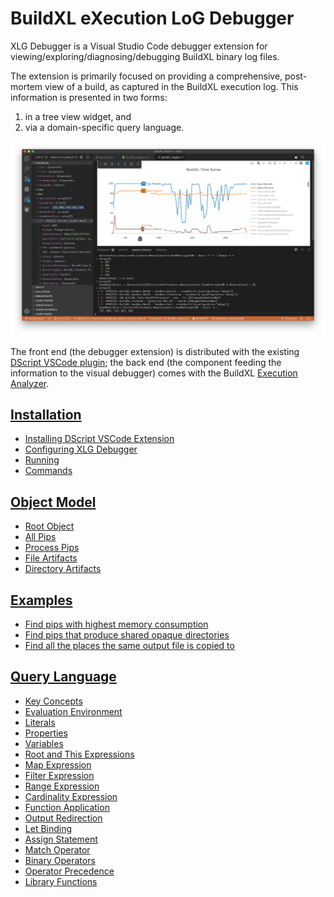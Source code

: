 # BuildXL eXecution LoG Debugger

XLG Debugger is a Visual Studio Code debugger extension for viewing/exploring/diagnosing/debugging BuildXL binary log files.

The extension is primarily focused on providing a comprehensive, post-mortem view of a build, as captured in the BuildXL execution log.  This information is presented in two forms:
1. in a tree view widget, and
1. via a domain-specific query language.

![Overview](images/overview.png)

The front end (the debugger extension) is distributed with the existing [DScript VSCode plugin](/Documentation/Wiki/Installation.md#dscript-visual-studio-code-plug-in); the back end (the component feeding the information to the visual debugger) comes with the BuildXL [Execution Analyzer](/Documentation/Wiki/Advanced-Features/Execution-Analyzer.md).

## [Installation](Installation.md)
  - [Installing DScript VSCode Extension](Installation.md#Installing-DScript-VSCode-Extension)
  - [Configuring XLG Debugger](Installation.md#Configuring-XLG-Debugger)
  - [Running](Installation.md#Running)
  - [Commands](Installation.md#Commands)

## [Object Model](ObjectModel.md)
  - [Root Object](ObjectModel.md#Root-Object)
  - [All Pips](ObjectModel.md#All-Pips)
  - [Process Pips](ObjectModel.md#Process-Pips)
  - [File Artifacts](ObjectModel.md#File-Artifacts)
  - [Directory Artifacts](ObjectModel.md#Directory-Artifacts)

## [Examples](Examples.md)
  - [Find pips with highest memory consumption](Examples.md#Find-pips-with-highest-memory-consumption)
  - [Find pips that produce shared opaque directories](Examples.md#Find-pips-that-produce-shared-opaque-directories)
  - [Find all the places the same output file is copied to](Examples.md#Find-all-the-places-the-same-output-file-is-copied-to)

## [Query Language](QueryLanguage.md)
  - [Key Concepts](QueryLanguage.md#Key-Concepts)
  - [Evaluation Environment](QueryLanguage.md#Evaluation-Environment)
  - [Literals](QueryLanguage.md#Literals)
  - [Properties](QueryLanguage.md#Property-Identifier)
  - [Variables](QueryLanguage.md#Variable-Identifier)
  - [Root and This Expressions](QueryLanguage.md#Root-and-This-Expressions)
  - [Map Expression](QueryLanguage.md#Map-Expression)
  - [Filter Expression](QueryLanguage.md#Filter-Expression)
  - [Range Expression](QueryLanguage.md#Range-Expression)
  - [Cardinality Expression](QueryLanguage.md#Cardinality-Expression)
  - [Function Application](QueryLanguage.md#Function-Application)
  - [Output Redirection](QueryLanguage.md#Output-Redirection)
  - [Let Binding](QueryLanguage.md#Let-Binding)
  - [Assign Statement](QueryLanguage.md#Assign-Expression)
  - [Match Operator](QueryLanguage.md#Match-Operator)
  - [Binary Operators](QueryLanguage.md#Binary-Operators)
  - [Operator Precedence](QueryLanguage.md#Operator-Precedence)
  - [Library Functions](QueryLanguage.md#Library-Functions)
